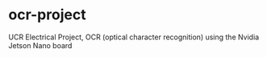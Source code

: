 # ocr-project
UCR Electrical Project, OCR (optical character recognition) using the Nvidia Jetson Nano board
